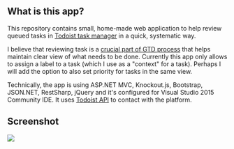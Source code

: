 ## What is this app?

This repository contains small, home-made web application to help review queued tasks in [Todoist task manager](http://todoist.com) in a quick, systematic way.

I believe that reviewing task is a [crucial part of GTD process](http://gettingthingsdone.com/wp-content/uploads/2014/10/Weekly_review1.pdf) that helps maintain clear view of what needs to be done. Currently this app only allows to assign a label to a task (which I use as a "context" for a task). Perhaps I will add the option to also set priority for tasks in the same view.  

Technically, the app is using ASP.NET MVC, Knockout.js, Bootstrap, JSON.NET, RestSharp, jQuery and it's configured for Visual Studio 2015 Community IDE. It uses [Todoist API](https://developer.todoist.com/) to contact with the platform.

## Screenshot

![](https://raw.githubusercontent.com/taurit/TodoistReview/master/documentation/todoist-review-app-screenshot-300.png)
